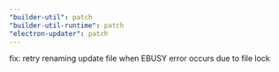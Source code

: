 ```yaml
---
"builder-util": patch
"builder-util-runtime": patch
"electron-updater": patch
---
```


fix: retry renaming update file when EBUSY error occurs due to file lock
